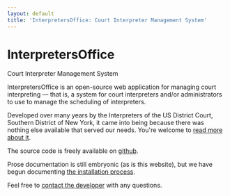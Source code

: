 ```yaml
---
layout: default
title: 'InterpretersOffice: Court Interpreter Management System'
---
```

<div class="border rounded shadow-sm bg-light pb-2 pt-1 text-center mb-4 mt-4">
    <h1 class="text-monospace my-1">InterpretersOffice</h1>
    <span class="lead text-center">
        Court Interpreter Management System
    </span>
</div>

<span class="text-monospace">InterpretersOffice</span> is an open-source web application for managing 
court interpreting &mdash; that is, a system for court interpreters and/or administrators to use to manage 
the scheduling of interpreters.

Developed over many years by the Interpreters of the US District Court, Southern District of New York, it 
came into being because there was nothing else available that served our needs. You're welcome to 
[read more about it]("./about.html").

The source code is freely available on [github](https://github.com/davidmintz/court-interpreters-office).

Prose documentation is still embryonic (as is this website), but we have begun documenting 
[the installation process](documentation/setup.html).

Feel free to [contact the developer]("./contact.html") with any questions.